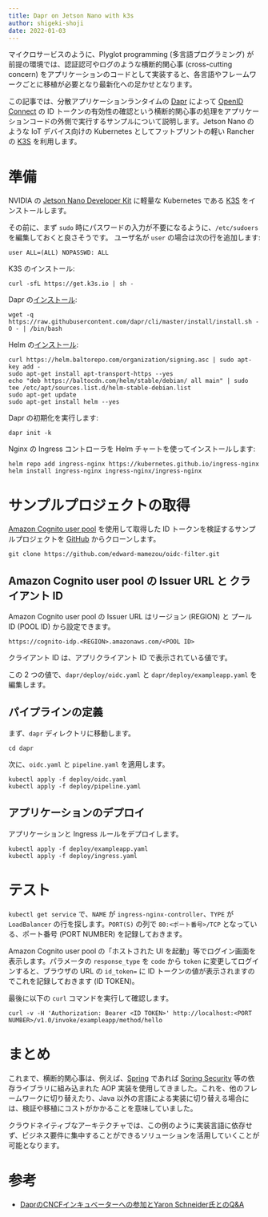 ```yaml
---
title: Dapr on Jetson Nano with k3s 
author: shigeki-shoji
date: 2022-01-03
---
```


マイクロサービスのように、Plyglot programming (多言語プログラミング) が前提の環境では、認証認可やログのような横断的関心事 (cross-cutting concern) をアプリケーションのコードとして実装すると、各言語やフレームワークごとに移植が必要となり最新化への足かせとなります。

この記事では、分散アプリケーションランタイムの [Dapr](https://dapr.io/) によって [OpenID Connect](https://openid.net/connect/) の ID トークンの有効性の確認という横断的関心事の処理をアプリケーションコードの外側で実行するサンプルについて説明します。Jetson Nano のような IoT デバイス向けの Kubernetes としてフットプリントの軽い Rancher の [K3S](https://k3s.io/) を利用します。

# 準備

NVIDIA の [Jetson Nano Developer Kit](https://developer.nvidia.com/embedded/jetson-nano-developer-kit) に軽量な Kubernetes である [K3S](https://k3s.io/) をインストールします。

その前に、まず `sudo` 時にパスワードの入力が不要になるように、`/etc/sudoers` を編集しておくと良さそうです。 ユーザ名が `user` の場合は次の行を追加します:

```shell
user ALL=(ALL) NOPASSWD: ALL
```

K3S のインストール:

```shell
curl -sfL https://get.k3s.io | sh -
```

Dapr の[インストール](https://docs.dapr.io/getting-started/install-dapr-cli/):

```shell
wget -q https://raw.githubusercontent.com/dapr/cli/master/install/install.sh -O - | /bin/bash
```

Helm の[インストール](https://helm.sh/ja/docs/intro/install/):

```shell
curl https://helm.baltorepo.com/organization/signing.asc | sudo apt-key add -
sudo apt-get install apt-transport-https --yes
echo "deb https://baltocdn.com/helm/stable/debian/ all main" | sudo tee /etc/apt/sources.list.d/helm-stable-debian.list
sudo apt-get update
sudo apt-get install helm --yes
```

Dapr の初期化を実行します:

```shell
dapr init -k
```

Nginx の Ingress コントローラを Helm チャートを使ってインストールします:

```shell
helm repo add ingress-nginx https://kubernetes.github.io/ingress-nginx
helm install ingress-nginx ingress-nginx/ingress-nginx
```

# サンプルプロジェクトの取得

[Amazon Cognito user pool](https://aws.amazon.com/jp/cognito/) を使用して取得した ID トークンを検証するサンプルプロジェクトを [GitHub](https://github.com/edward-mamezou/oidc-filter) からクローンします。

```shell
git clone https://github.com/edward-mamezou/oidc-filter.git
```

## Amazon Cognito user pool の Issuer URL と クライアント ID

Amazon Cognito user pool の Issuer URL はリージョン (REGION) と プール ID (POOL ID) から設定できます。

```shell
https://cognito-idp.<REGION>.amazonaws.com/<POOL ID>
```

クライアント ID は、アプリクライアント ID で表示されている値です。

この 2 つの値で、`dapr/deploy/oidc.yaml` と `dapr/deploy/exampleapp.yaml` を編集します。

## パイプラインの定義

まず、`dapr` ディレクトリに移動します。

```shell
cd dapr
```

次に、`oidc.yaml` と `pipeline.yaml` を適用します。

```shell
kubectl apply -f deploy/oidc.yaml
kubectl apply -f deploy/pipeline.yaml
```

## アプリケーションのデプロイ

アプリケーションと Ingress ルールをデプロイします。

```shell
kubectl apply -f deploy/exampleapp.yaml
kubectl apply -f deploy/ingress.yaml
```

# テスト

`kubectl get service` で、`NAME` が `ingress-nginx-controller`、`TYPE` が `LoadBalancer` の行を探します。`PORT(S)` の列で `80:<ポート番号>/TCP` となっている、ポート番号 (PORT NUMBER) を記録しておきます。

Amazon Cognito user pool の「ホストされた UI を起動」等でログイン画面を表示します。パラメータの `response_type` を `code` から `token` に変更してログインすると、ブラウザの URL の `id_token=` に ID トークンの値が表示されますのでこれを記録しておきます (ID TOKEN)。

最後に以下の `curl` コマンドを実行して確認します。

```shell
curl -v -H 'Authorization: Bearer <ID TOKEN>' http://localhost:<PORT NUMBER>/v1.0/invoke/exampleapp/method/hello
```

# まとめ

これまで、横断的関心事は、例えば、[Spring](https://spring.io/) であれば [Spring Security](https://spring.io/projects/spring-security) 等の依存ライブラリに組み込まれた AOP 実装を使用してきました。これを、他のフレームワークに切り替えたり、Java 以外の言語による実装に切り替える場合には、検証や移植にコストがかかることを意味していました。

クラウドネイティブなアーキテクチャでは、この例のように実装言語に依存せず、ビジネス要件に集中することができるソリューションを活用していくことが可能となります。

# 参考

* [DaprのCNCFインキュベーターへの参加とYaron Schneider氏とのQ&A](https://www.infoq.com/jp/news/2021/11/dapr-joins-cncf/)
